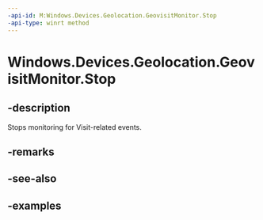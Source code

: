 ```yaml
---
-api-id: M:Windows.Devices.Geolocation.GeovisitMonitor.Stop
-api-type: winrt method
---
```


<!-- Method syntax.
public void GeovisitMonitor.Stop()
-->

# Windows.Devices.Geolocation.GeovisitMonitor.Stop

## -description
Stops monitoring for Visit-related events.

## -remarks

## -see-also

## -examples

